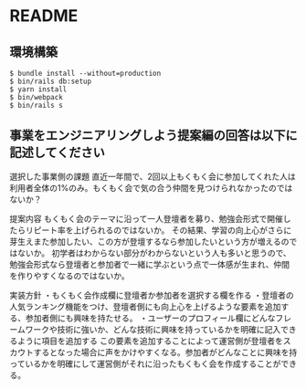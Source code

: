 # README

## 環境構築
```
$ bundle install --without=production
$ bin/rails db:setup
$ yarn install
$ bin/webpack
$ bin/rails s
```

## 事業をエンジニアリングしよう提案編の回答は以下に記述してください
選択した事業側の課題
直近一年間で、2回以上もくもく会に参加してくれた人は利用者全体の1%のみ。もくもく会で気の合う仲間を見つけられなかったのではないか？

提案内容
もくもく会のテーマに沿って一人登壇者を募り、勉強会形式で開催したらリピート率を上げられるのではないか。
その結果、学習の向上心がさらに芽生えまた参加したい、この方が登壇するなら参加したいという方が増えるのではないか。
初学者はわからない部分がわからないという人も多いと思うので、勉強会形式なら登壇者と参加者で一緒に学ぶという点で一体感が生まれ、仲間を作りやすくなるのではないか。

実装方針
・もくもく会作成欄に登壇者か参加者を選択する欄を作る
・登壇者の人気ランキング機能をつけ、登壇者側にも向上心を上げるような要素を追加する、参加者側にも興味を持たせる。
・ユーザーのプロフィール欄にどんなフレームワークや技術に強いか、どんな技術に興味を持っているかを明確に記入できるように項目を追加する
この要素を追加することによって運営側が登壇者をスカウトするとなった場合に声をかけやすくなる。参加者がどんなことに興味を持っているかを明確にして運営側がそれに沿ったもくもく会を作成することができる。